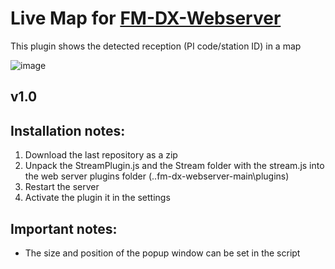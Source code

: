 # Live Map for [FM-DX-Webserver](https://github.com/NoobishSVK/fm-dx-webserver)

This plugin shows the detected reception (PI code/station ID) in a map

![image](https://github.com/user-attachments/assets/876197ef-ecd9-4a0e-b62f-78003305c25a)


## v1.0

## Installation notes:

1. 	Download the last repository as a zip
2.	Unpack the StreamPlugin.js and the Stream folder with the stream.js into the web server plugins folder (..fm-dx-webserver-main\plugins)
3. 	Restart the server
4. 	Activate the plugin it in the settings

## Important notes: 

- The size and position of the popup window can be set in the script



